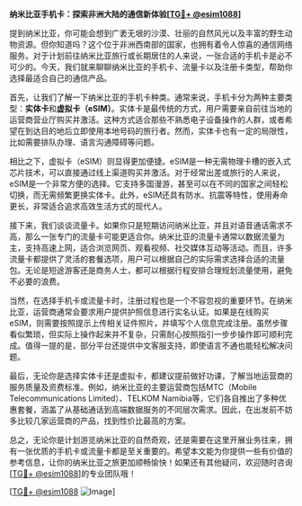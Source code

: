**纳米比亚手机卡：探索非洲大陆的通信新体验[[TG💪+ @esim1088](https://t.me/s/esim1088)]**

提到纳米比亚，你可能会想到广袤无垠的沙漠、壮丽的自然风光以及丰富的野生动物资源。但你知道吗？这个位于非洲西南部的国家，也拥有着令人惊喜的通信网络服务。对于计划前往纳米比亚旅行或长期居住的人来说，一张合适的手机卡是必不可少的。今天，我们就来聊聊纳米比亚的手机卡、流量卡以及注册卡类型，帮助你选择最适合自己的通信产品。

首先，让我们了解一下纳米比亚的手机卡种类。通常来说，手机卡分为两种主要类型：**实体卡**和**虚拟卡（eSIM）**。实体卡是最传统的方式，用户需要亲自前往当地的运营商营业厅购买并激活。这种方式适合那些不熟悉电子设备操作的人群，或者希望在到达目的地后立即使用本地号码的旅行者。然而，实体卡也有一定的局限性，比如需要排队办理、语言沟通障碍等问题。

相比之下，虚拟卡（eSIM）则显得更加便捷。eSIM是一种无需物理卡槽的嵌入式芯片技术，可以直接通过线上渠道购买并激活。对于经常出差或旅行的人来说，eSIM是一个非常方便的选择。它支持多国漫游，甚至可以在不同的国家之间轻松切换，而无需频繁更换实体卡。此外，eSIM还具有防水、抗震等特性，使用寿命更长，非常适合追求高效生活方式的现代人。

接下来，我们谈谈流量卡。如果你只是短期访问纳米比亚，并且对语音通话需求不高，那么一张专门的流量卡可能更适合你。纳米比亚的流量卡通常以数据流量为主，支持高速上网，适合浏览网页、观看视频、社交媒体互动等活动。而且，许多流量卡都提供了灵活的套餐选项，用户可以根据自己的实际需求选择合适的流量包。无论是短途游客还是商务人士，都可以根据行程安排合理规划流量使用，避免不必要的浪费。

当然，在选择手机卡或流量卡时，注册过程也是一个不容忽视的重要环节。在纳米比亚，运营商通常会要求用户提供护照信息进行实名认证。如果是在线购买eSIM，则需要按照提示上传相关证件照片，并填写个人信息完成注册。虽然步骤看似繁琐，但实际上操作起来并不复杂，只需耐心按照指引一步步操作即可顺利完成。值得一提的是，部分平台还提供中文客服支持，即使语言不通也能轻松解决问题。

最后，无论你是选择实体卡还是虚拟卡，都建议提前做好功课，了解当地运营商的服务质量及资费标准。例如，纳米比亚的主要运营商包括MTC（Mobile Telecommunications Limited）、TELKOM Namibia等，它们各自推出了多种优惠套餐，涵盖了从基础通话到高端数据服务的不同层次需求。因此，在出发前不妨多比较几家运营商的产品，找到性价比最高的方案。

总之，无论你是计划游览纳米比亚的自然奇观，还是需要在这里开展业务往来，拥有一张优质的手机卡或流量卡都是至关重要的。希望本文能为你提供一些有价值的参考信息，让你的纳米比亚之旅更加顺畅愉快！如果还有其他疑问，欢迎随时咨询[[TG💪+ @esim1088](https://t.me/s/esim1088)]的专业团队哦！

[[TG💪+ @esim1088](https://t.me/s/esim1088) ![Image](https://i.postimg.cc/4NQfJmqS/Snipaste-2025-05-13-00-14-12.png)]